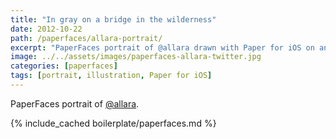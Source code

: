 ```yaml
---
title: "In gray on a bridge in the wilderness"
date: 2012-10-22
path: /paperfaces/allara-portrait/
excerpt: "PaperFaces portrait of @allara drawn with Paper for iOS on an iPad."
image: ../../assets/images/paperfaces-allara-twitter.jpg
categories: [paperfaces]
tags: [portrait, illustration, Paper for iOS]
---
```


PaperFaces portrait of [@allara](https://twitter.com/allara).

{% include_cached boilerplate/paperfaces.md %}
